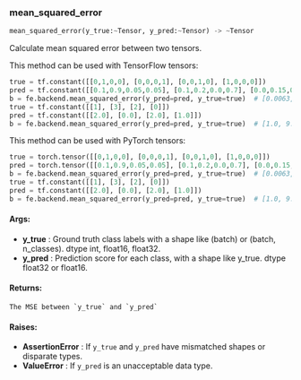 

### mean_squared_error
```python
mean_squared_error(y_true:~Tensor, y_pred:~Tensor) -> ~Tensor
```
Calculate mean squared error between two tensors.

This method can be used with TensorFlow tensors:
```python
true = tf.constant([[0,1,0,0], [0,0,0,1], [0,0,1,0], [1,0,0,0]])
pred = tf.constant([[0.1,0.9,0.05,0.05], [0.1,0.2,0.0,0.7], [0.0,0.15,0.8,0.05], [1.0,0.0,0.0,0.0]])
b = fe.backend.mean_squared_error(y_pred=pred, y_true=true)  # [0.0063, 0.035, 0.016, 0.0]
true = tf.constant([[1], [3], [2], [0]])
pred = tf.constant([[2.0], [0.0], [2.0], [1.0]])
b = fe.backend.mean_squared_error(y_pred=pred, y_true=true)  # [1.0, 9.0, 0.0, 1.0]
```

This method can be used with PyTorch tensors:
```python
true = torch.tensor([[0,1,0,0], [0,0,0,1], [0,0,1,0], [1,0,0,0]])
pred = torch.tensor([[0.1,0.9,0.05,0.05], [0.1,0.2,0.0,0.7], [0.0,0.15,0.8,0.05], [1.0,0.0,0.0,0.0]])
b = fe.backend.mean_squared_error(y_pred=pred, y_true=true)  # [0.0063, 0.035, 0.016, 0.0]
true = tf.constant([[1], [3], [2], [0]])
pred = tf.constant([[2.0], [0.0], [2.0], [1.0]])
b = fe.backend.mean_squared_error(y_pred=pred, y_true=true)  # [1.0, 9.0, 0.0, 1.0]
```


#### Args:

* **y_true** :  Ground truth class labels with a shape like (batch) or (batch, n_classes). dtype int, float16, float32.
* **y_pred** :  Prediction score for each class, with a shape like y_true. dtype float32 or float16.

#### Returns:
    The MSE between `y_true` and `y_pred`

#### Raises:

* **AssertionError** :  If `y_true` and `y_pred` have mismatched shapes or disparate types.
* **ValueError** :  If `y_pred` is an unacceptable data type.